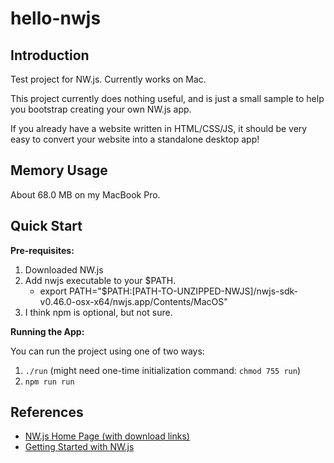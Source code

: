 # hello-nwjs

## Introduction

Test project for NW.js. Currently works on Mac.

This project currently does nothing useful, and is just a small sample to help you bootstrap creating your own NW.js app.

If you already have a website written in HTML/CSS/JS, it should be very easy to convert your website into a standalone desktop app!

## Memory Usage

About 68.0 MB on my MacBook Pro.

## Quick Start

**Pre-requisites:**

1. Downloaded NW.js
2. Add nwjs executable to your $PATH.
   - export PATH="$PATH:[PATH-TO-UNZIPPED-NWJS]/nwjs-sdk-v0.46.0-osx-x64/nwjs.app/Contents/MacOS"
3. I think npm is optional, but not sure.

**Running the App:**

You can run the project using one of two ways:
1. `./run` (might need one-time initialization command: `chmod 755 run`)
2. `npm run run`

## References

- [NW.js Home Page (with download links)](https://nwjs.io/)
- [Getting Started with NW.js](https://nwjs.readthedocs.io/en/latest/For%20Users/Getting%20Started/)
